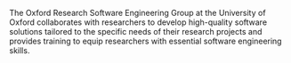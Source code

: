 The Oxford Research Software Engineering Group at the University of Oxford collaborates with researchers to develop high-quality software solutions tailored to the specific needs of their research projects and provides training to equip researchers with essential software engineering skills.